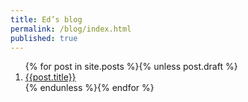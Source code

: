 ```yaml
---
title: Ed’s blog
permalink: /blog/index.html
published: true
---
```


<ol aria-label="Posts listed in reverse order, newest first." reversed>
{% for post in site.posts %}{% unless post.draft %}
<li><a href="{{post.url}}" accesskey="{{post.rindex}}"><time datetime="{{post.date}}">{{post.title}}</time></a></li>
{% endunless %}{% endfor %}
</ol>

